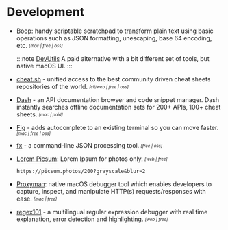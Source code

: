 # Development

- [Boop](https://boop.okat.best): handy scriptable scratchpad to transform plain text using basic operations such as JSON formatting, unescaping, base 64 encoding, etc. <sub><sup>*[mac | free | oss]*</sup></sub>

  :::note [DevUtils](https://devutils.app/)
  A paid alternative with a bit different set of tools, but native macOS UI.
  :::

- [cheat.sh](http://cheat.sh/) - unified access to the best community driven cheat sheets repositories of the world. <sub><sup>*[cli/web | free | oss]*</sup></sub>

- [Dash](https://kapeli.com/dash) - an API documentation browser and code snippet manager. Dash instantly searches offline documentation sets for 200+ APIs, 100+ cheat sheets. <sub><sup>*[mac | paid]*</sup></sub>

- [Fig](https://fig.io/) - adds autocomplete to an existing terminal so you can move faster. <sub><sup>*[mac | free | oss]*</sup></sub>

- [fx](https://github.com/antonmedv/fx) - a command-line JSON processing tool. <sub><sup>*[free | oss]*</sup></sub>

- [Lorem Picsum](https://picsum.photos/): Lorem Ipsum for photos only. <sub><sup>*[web | free]*</sup></sub>
  ```
  https://picsum.photos/200?grayscale&blur=2
  ```

- [Proxyman](https://proxyman.io/): native macOS debugger tool which enables developers to capture, inspect, and manipulate HTTP(s) requests/responses with ease. <sub><sup>*[mac | free]*</sup></sub>

- [regex101](https://regex101.com/) - a multilingual regular expression debugger with real time explanation, error detection and highlighting. <sub><sup>*[web | free]*</sup></sub>
